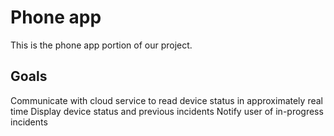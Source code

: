 # Phone app

This is the phone app portion of our project.

## Goals

Communicate with cloud service to read device status in approximately real time
Display device status and previous incidents
Notify user of in-progress incidents
